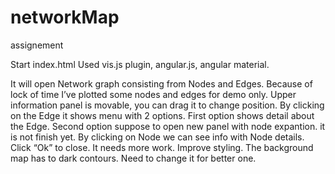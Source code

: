 # networkMap
assignement 

Start index.html
Used vis.js plugin, angular.js, angular material.

It will open Network graph consisting from Nodes and Edges. 
Because of lock of time I’ve plotted  some nodes and edges for demo only.
Upper information panel is movable, you can drag it to change position.
By clicking on the Edge it shows menu with 2 options. First option shows detail about the Edge. Second option suppose to open new panel with node expantion. it is not  finish yet. 
By clicking on Node we can see info with Node details. Click “Ok” to close.
It needs more work. Improve styling. The background map has to dark contours. Need to change it for better one. 

